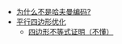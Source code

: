 * [为什么不是哈夫曼编码?](https://blog.csdn.net/more_ugly_less_bug/article/details/60142954#commentsedit)
* [平行四边形优化](https://blog.csdn.net/tigerisland45/article/details/61622152)
  * [四边形不等式证明（不懂）](https://baike.baidu.com/item/%E5%9B%9B%E8%BE%B9%E5%BD%A2%E4%B8%8D%E7%AD%89%E5%BC%8F?fr=aladdin)
